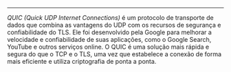 ***
*QUIC (Quick UDP Internet Connections)* é um protocolo de transporte de dados que combina as vantagens do UDP com os recursos de segurança e confiabilidade do TLS. Ele foi desenvolvido pela Google para melhorar a velocidade e confiabilidade de suas aplicações, como o Google Search, YouTube e outros serviços online. O QUIC é uma solução mais rápida e segura do que o TCP e o TLS, uma vez que estabelece a conexão de forma mais eficiente e utiliza criptografia de ponta a ponta.